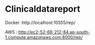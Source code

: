# Clinicaldatareport

Docker :http://localhost:10555/rep/

AWS : http://ec2-52-66-212-84.ap-south-1.compute.amazonaws.com:8000/rep/
